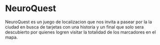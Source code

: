 # NeuroQuest
NeuroQuest es un juego de localizacion que nos invita a pasear por la la ciudad en busca de tarjetas
con una historia y un final que solo sera descubierto por quienes logren visitar la totalidad de los
marcadores en el mapa.
